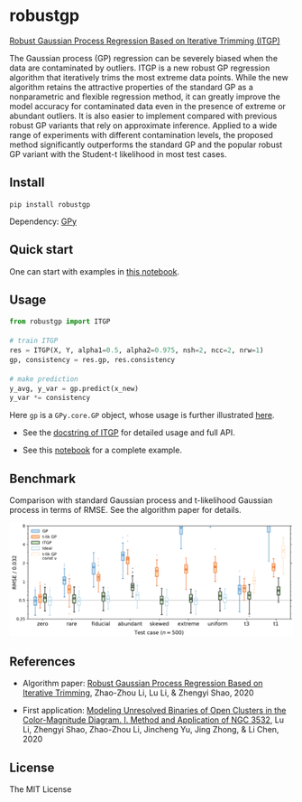 # robustgp

[Robust Gaussian Process Regression Based on Iterative Trimming (ITGP)](https://arxiv.org/abs/2011.11057)

The Gaussian process (GP) regression can be severely biased when the data are contaminated by outliers. ITGP is a new robust GP regression algorithm that iteratively trims the most extreme data points. While the new algorithm retains the attractive properties of the standard GP as a nonparametric and flexible regression method, it can greatly improve the model accuracy for contaminated data even in the presence of extreme or abundant outliers. It is also easier to implement compared with previous robust GP variants that rely on approximate inference. Applied to a wide range of experiments with different contamination levels, the proposed method significantly outperforms the standard GP and the popular robust GP variant with the Student-t likelihood in most test cases.


## Install

```
pip install robustgp
```

Dependency: [GPy](https://github.com/SheffieldML/GPy/)


## Quick start

One can start with examples in [this notebook](https://nbviewer.jupyter.org/github/syrte/robustgp/blob/master/notebook/Example_Neal_Dataset.ipynb).


## Usage

```python
from robustgp import ITGP

# train ITGP
res = ITGP(X, Y, alpha1=0.5, alpha2=0.975, nsh=2, ncc=2, nrw=1)
gp, consistency = res.gp, res.consistency

# make prediction
y_avg, y_var = gp.predict(x_new)
y_var *= consistency
```
Here `gp` is a `GPy.core.GP` object, whose usage is further illustrated [here](https://nbviewer.jupyter.org/github/SheffieldML/notebook/blob/master/GPy/basic_gp.ipynb).

- See the [docstring of ITGP](https://github.com/syrte/robustgp/blob/master/robustgp/robustgp.py) for detailed usage and full API.

- See this [notebook](https://github.com/syrte/robustgp/blob/master/notebook/Example_Neal_Dataset.ipynb) for a complete example.

## Benchmark

Comparison with standard Gaussian process and t-likelihood Gaussian process in terms of RMSE.
See the algorithm paper for details.

<!-- ![Example sample](https://github.com/syrte/robustgp/blob/master/notebook/figure/neal_mock.png) -->

![Benchmark](https://github.com/syrte/robustgp/blob/master/notebook/figure/neal_bench.png)


## References

- Algorithm paper:
  [Robust Gaussian Process Regression Based on Iterative Trimming](https://arxiv.org/abs/2011.11057),
  Zhao-Zhou Li, Lu Li, & Zhengyi Shao, 2020

- First application:
  [Modeling Unresolved Binaries of Open Clusters in the Color-Magnitude Diagram. I. Method and Application of NGC 3532](https://ui.adsabs.harvard.edu/abs/2020ApJ...901...49L/),
  Lu Li, Zhengyi Shao, Zhao-Zhou Li, Jincheng Yu, Jing Zhong, & Li Chen, 2020

## License

The MIT License
